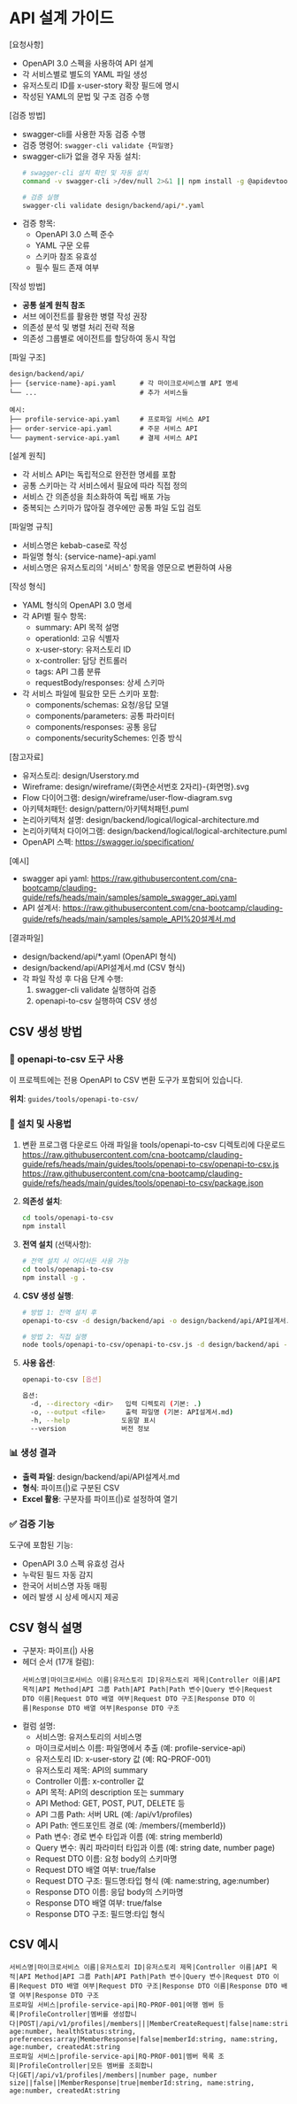 # API 설계 가이드

[요청사항]
- OpenAPI 3.0 스펙을 사용하여 API 설계
- 각 서비스별로 별도의 YAML 파일 생성
- 유저스토리 ID를 x-user-story 확장 필드에 명시
- 작성된 YAML의 문법 및 구조 검증 수행

[검증 방법]
- swagger-cli를 사용한 자동 검증 수행
- 검증 명령어: `swagger-cli validate {파일명}`
- swagger-cli가 없을 경우 자동 설치:
  ```bash
  # swagger-cli 설치 확인 및 자동 설치
  command -v swagger-cli >/dev/null 2>&1 || npm install -g @apidevtools/swagger-cli
  
  # 검증 실행
  swagger-cli validate design/backend/api/*.yaml
  ```
- 검증 항목:
  - OpenAPI 3.0 스펙 준수
  - YAML 구문 오류
  - 스키마 참조 유효성
  - 필수 필드 존재 여부

[작성 방법]
- **공통 설계 원칙 참조**
- 서브 에이전트를 활용한 병렬 작성 권장
- 의존성 분석 및 병렬 처리 전략 적용
- 의존성 그룹별로 에이전트를 할당하여 동시 작업

[파일 구조]
```
design/backend/api/
├── {service-name}-api.yaml      # 각 마이크로서비스별 API 명세
└── ...                          # 추가 서비스들

예시:
├── profile-service-api.yaml     # 프로파일 서비스 API
├── order-service-api.yaml       # 주문 서비스 API
└── payment-service-api.yaml     # 결제 서비스 API
```

[설계 원칙]
- 각 서비스 API는 독립적으로 완전한 명세를 포함
- 공통 스키마는 각 서비스에서 필요에 따라 직접 정의
- 서비스 간 의존성을 최소화하여 독립 배포 가능
- 중복되는 스키마가 많아질 경우에만 공통 파일 도입 검토

[파일명 규칙]
- 서비스명은 kebab-case로 작성
- 파일명 형식: {service-name}-api.yaml
- 서비스명은 유저스토리의 '서비스' 항목을 영문으로 변환하여 사용

[작성 형식]
- YAML 형식의 OpenAPI 3.0 명세
- 각 API별 필수 항목:
  - summary: API 목적 설명
  - operationId: 고유 식별자
  - x-user-story: 유저스토리 ID
  - x-controller: 담당 컨트롤러
  - tags: API 그룹 분류
  - requestBody/responses: 상세 스키마
- 각 서비스 파일에 필요한 모든 스키마 포함:
  - components/schemas: 요청/응답 모델
  - components/parameters: 공통 파라미터
  - components/responses: 공통 응답
  - components/securitySchemes: 인증 방식

[참고자료]
- 유저스토리: design/Userstory.md
- Wireframe: design/wireframe/{화면순서번호 2자리}-{화면명}.svg
- Flow 다이어그램: design/wireframe/user-flow-diagram.svg 
- 아키텍처패턴: design/pattern/아키텍처패턴.puml
- 논리아키텍처 설명: design/backend/logical/logical-architecture.md
- 논리아키텍처 다이어그램: design/backend/logical/logical-architecture.puml
- OpenAPI 스펙: https://swagger.io/specification/

[예시]
- swagger api yaml: https://raw.githubusercontent.com/cna-bootcamp/clauding-guide/refs/heads/main/samples/sample_swagger_api.yaml
- API 설계서: https://raw.githubusercontent.com/cna-bootcamp/clauding-guide/refs/heads/main/samples/sample_API%20설계서.md

[결과파일]
- design/backend/api/*.yaml (OpenAPI 형식)
- design/backend/api/API설계서.md (CSV 형식)
- 각 파일 작성 후 다음 단계 수행:
  1. swagger-cli validate 실행하여 검증
  2. openapi-to-csv 실행하여 CSV 생성

## CSV 생성 방법

### 📁 openapi-to-csv 도구 사용

이 프로젝트에는 전용 OpenAPI to CSV 변환 도구가 포함되어 있습니다.

**위치**: `guides/tools/openapi-to-csv/`

### 🚀 설치 및 사용법
1. 변환 프로그램 다운로드 
아래 파일을 tools/openapi-to-csv 디렉토리에 다운로드 
https://raw.githubusercontent.com/cna-bootcamp/clauding-guide/refs/heads/main/guides/tools/openapi-to-csv/openapi-to-csv.js
https://raw.githubusercontent.com/cna-bootcamp/clauding-guide/refs/heads/main/guides/tools/openapi-to-csv/package.json 

2. **의존성 설치**:
   ```bash
   cd tools/openapi-to-csv
   npm install
   ```

3. **전역 설치** (선택사항):
   ```bash
   # 전역 설치 시 어디서든 사용 가능
   cd tools/openapi-to-csv
   npm install -g .
   ```

4. **CSV 생성 실행**:
   ```bash
   # 방법 1: 전역 설치 후
   openapi-to-csv -d design/backend/api -o design/backend/api/API설계서.md
   
   # 방법 2: 직접 실행
   node tools/openapi-to-csv/openapi-to-csv.js -d design/backend/api -o design/backend/api/API설계서.md
   
   ```

5. **사용 옵션**:
   ```bash
   openapi-to-csv [옵션]
   
   옵션:
     -d, --directory <dir>   입력 디렉토리 (기본: .)
     -o, --output <file>     출력 파일명 (기본: API설계서.md)
     -h, --help             도움말 표시
     --version              버전 정보
   ```

### 📊 생성 결과
- **출력 파일**: design/backend/api/API설계서.md
- **형식**: 파이프(|)로 구분된 CSV
- **Excel 활용**: 구분자를 파이프(|)로 설정하여 열기

### ✅ 검증 기능
도구에 포함된 기능:
- OpenAPI 3.0 스펙 유효성 검사
- 누락된 필드 자동 감지
- 한국어 서비스명 자동 매핑
- 에러 발생 시 상세 메시지 제공

## CSV 형식 설명

- 구분자: 파이프(|) 사용
- 헤더 순서 (17개 컬럼):
  ```
  서비스명|마이크로서비스 이름|유저스토리 ID|유저스토리 제목|Controller 이름|API 목적|API Method|API 그룹 Path|API Path|Path 변수|Query 변수|Request DTO 이름|Request DTO 배열 여부|Request DTO 구조|Response DTO 이름|Response DTO 배열 여부|Response DTO 구조
  ```
- 컬럼 설명:
  - 서비스명: 유저스토리의 서비스명
  - 마이크로서비스 이름: 파일명에서 추출 (예: profile-service-api)
  - 유저스토리 ID: x-user-story 값 (예: RQ-PROF-001)
  - 유저스토리 제목: API의 summary
  - Controller 이름: x-controller 값
  - API 목적: API의 description 또는 summary
  - API Method: GET, POST, PUT, DELETE 등
  - API 그룹 Path: 서버 URL (예: /api/v1/profiles)
  - API Path: 엔드포인트 경로 (예: /members/{memberId})
  - Path 변수: 경로 변수 타입과 이름 (예: string memberId)
  - Query 변수: 쿼리 파라미터 타입과 이름 (예: string date, number page)
  - Request DTO 이름: 요청 body의 스키마명
  - Request DTO 배열 여부: true/false
  - Request DTO 구조: 필드명:타입 형식 (예: name:string, age:number)
  - Response DTO 이름: 응답 body의 스키마명
  - Response DTO 배열 여부: true/false
  - Response DTO 구조: 필드명:타입 형식

## CSV 예시

```
서비스명|마이크로서비스 이름|유저스토리 ID|유저스토리 제목|Controller 이름|API 목적|API Method|API 그룹 Path|API Path|Path 변수|Query 변수|Request DTO 이름|Request DTO 배열 여부|Request DTO 구조|Response DTO 이름|Response DTO 배열 여부|Response DTO 구조
프로파일 서비스|profile-service-api|RQ-PROF-001|여행 멤버 등록|ProfileController|멤버를 생성합니다|POST|/api/v1/profiles|/members|||MemberCreateRequest|false|name:string, age:number, healthStatus:string, preferences:array|MemberResponse|false|memberId:string, name:string, age:number, createdAt:string
프로파일 서비스|profile-service-api|RQ-PROF-001|멤버 목록 조회|ProfileController|모든 멤버를 조회합니다|GET|/api/v1/profiles|/members||number page, number size||false||MemberResponse|true|memberId:string, name:string, age:number, createdAt:string
```